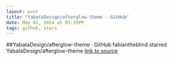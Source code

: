 ```yaml
---
layout: post
title: "YabataDesign/afterglow-theme · GitHub"
date: May 01, 2014 at 05:35PM
tags: github, stars
---
```

##YabataDesign/afterglow-theme · GitHub
fabiantheblind starred YabataDesign/afterglow-theme
[link to source](http://ift.tt/Se22x9) 
